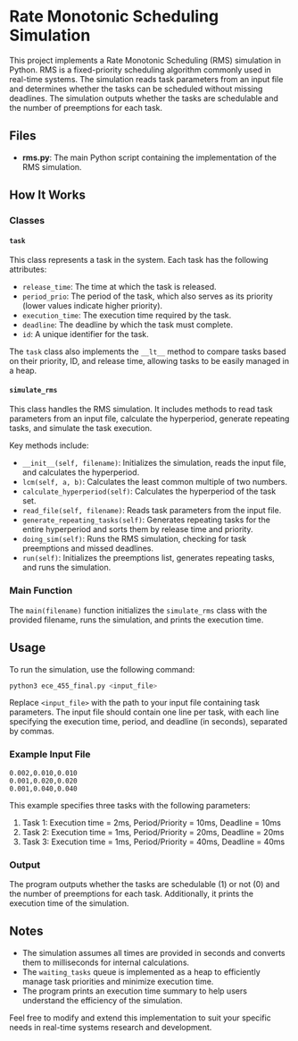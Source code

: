 # Rate Monotonic Scheduling Simulation

This project implements a Rate Monotonic Scheduling (RMS) simulation in Python. RMS is a fixed-priority scheduling algorithm commonly used in real-time systems. The simulation reads task parameters from an input file and determines whether the tasks can be scheduled without missing deadlines. The simulation outputs whether the tasks are schedulable and the number of preemptions for each task.

## Files

- **rms.py**: The main Python script containing the implementation of the RMS simulation.

## How It Works

### Classes

#### `task`
This class represents a task in the system. Each task has the following attributes:
- `release_time`: The time at which the task is released.
- `period_prio`: The period of the task, which also serves as its priority (lower values indicate higher priority).
- `execution_time`: The execution time required by the task.
- `deadline`: The deadline by which the task must complete.
- `id`: A unique identifier for the task.

The `task` class also implements the `__lt__` method to compare tasks based on their priority, ID, and release time, allowing tasks to be easily managed in a heap.

#### `simulate_rms`
This class handles the RMS simulation. It includes methods to read task parameters from an input file, calculate the hyperperiod, generate repeating tasks, and simulate the task execution.

Key methods include:
- `__init__(self, filename)`: Initializes the simulation, reads the input file, and calculates the hyperperiod.
- `lcm(self, a, b)`: Calculates the least common multiple of two numbers.
- `calculate_hyperperiod(self)`: Calculates the hyperperiod of the task set.
- `read_file(self, filename)`: Reads task parameters from the input file.
- `generate_repeating_tasks(self)`: Generates repeating tasks for the entire hyperperiod and sorts them by release time and priority.
- `doing_sim(self)`: Runs the RMS simulation, checking for task preemptions and missed deadlines.
- `run(self)`: Initializes the preemptions list, generates repeating tasks, and runs the simulation.

### Main Function
The `main(filename)` function initializes the `simulate_rms` class with the provided filename, runs the simulation, and prints the execution time.

## Usage

To run the simulation, use the following command:

```bash
python3 ece_455_final.py <input_file>
```

Replace `<input_file>` with the path to your input file containing task parameters. The input file should contain one line per task, with each line specifying the execution time, period, and deadline (in seconds), separated by commas.

### Example Input File

```
0.002,0.010,0.010
0.001,0.020,0.020
0.001,0.040,0.040
```

This example specifies three tasks with the following parameters:
1. Task 1: Execution time = 2ms, Period/Priority = 10ms, Deadline = 10ms
2. Task 2: Execution time = 1ms, Period/Priority = 20ms, Deadline = 20ms
3. Task 3: Execution time = 1ms, Period/Priority = 40ms, Deadline = 40ms

### Output

The program outputs whether the tasks are schedulable (1) or not (0) and the number of preemptions for each task. Additionally, it prints the execution time of the simulation.

## Notes

- The simulation assumes all times are provided in seconds and converts them to milliseconds for internal calculations.
- The `waiting_tasks` queue is implemented as a heap to efficiently manage task priorities and minimize execution time.
- The program prints an execution time summary to help users understand the efficiency of the simulation.

Feel free to modify and extend this implementation to suit your specific needs in real-time systems research and development.
